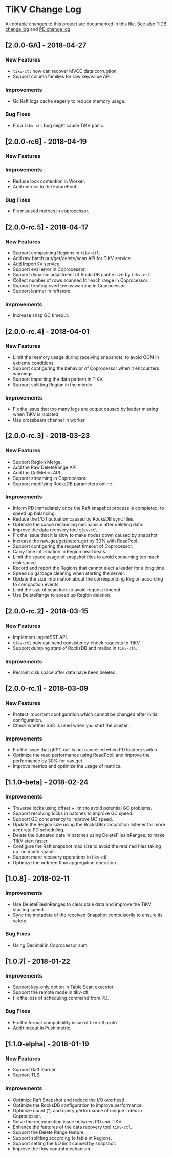 # TiKV Change Log
All notable changes to this project are documented in this file.
See also [TiDB change log][tidb_change_log] and [PD change log][pd_change_log].

[tidb_change_log]: https://github.com/pingcap/tidb/blob/change-log/CHANGELOG.md
[pd_change_log]: https://github.com/pingcap/pd/blob/change-log/CHANGELOG.md

## [2.0.0-GA] - 2018-04-27
### New Features
* `tikv-ctl` now can recover MVCC data corruption.
* Support column families for raw key/value API.
### Improvements
* Gc Raft logs cache eagerly to reduce memory usage.
### Bug Fixes
* Fix a `tikv-ctl` bug might cause TiKV panic.



## [2.0.0-rc6] - 2018-04-19
### New Features
### Improvements
* Reduce lock contention in Worker.
* Add metrics to the FuturePool.
### Bug Fixes
* Fix misused metrics in coprocessor.

## [2.0.0-rc.5] - 2018-04-17
### New Features
* Support compacting Regions in `tikv-ctl`.
* Add raw batch put/get/delete/scan API for TiKV service.
* Add ImportKV service.
* Support eval error in Coprocessor.
* Support dynamic adjustment of RocksDB cache size by `tikv-ctl`.
* Collect number of rows scanned for each range in Coprocessor.
* Support treating overflow as warning in Coprocessor.
* Support learner in raftstore.
### Improvements
* Increase snap GC timeout.

## [2.0.0-rc.4] - 2018-04-01
### New Features
* Limit the memory usage during receiving snapshots, to avoid OOM in extreme conditions.
* Support configuring the behavior of Coprocessor when it encounters warnings.
* Support importing the data pattern in TiKV.
* Support splitting Region in the middle.
### Improvements
* Fix the issue that too many logs are output caused by leader missing when TiKV is isolated
* Use crossbeam channel in worker.

## [2.0.0-rc.3] - 2018-03-23
### New Features
* Support Region Merge.
* Add the Raw DeleteRange API.
* Add the GetMetric API.
* Support streaming in Coprocessor.
* Support modifying RocksDB parameters online.
### Improvements
* Inform PD immediately once the Raft snapshot process is completed, to speed up balancing.
* Reduce the I/O fluctuation caused by RocksDB sync files.
* Optimize the space reclaiming mechanism after deleting data.
* Improve the data recovery tool `tikv-ctl`.
* Fix the issue that it is slow to make nodes down caused by snapshot
* Increase the raw_get/get/batch_get by 30% with ReadPool.
* Support configuring the request timeout of Coprocessor.
* Carry time information in Region heartbeats.
* Limit the space usage of snapshot files to avoid consuming too much disk space.
* Record and report the Regions that cannot elect a leader for a long time.
* Speed up garbage cleaning when starting the server.
* Update the size information about the corresponding Region according to compaction events.
* Limit the size of scan lock to avoid request timeout.
* Use DeleteRange to speed up Region deletion.

## [2.0.0-rc.2] - 2018-03-15
### New Features
* Implement IngestSST API.
* `tikv-ctl` now can send consistency-check requests to TiKV.
* Support dumping stats of RocksDB and malloc in `tikv-ctl`.
### Improvements
* Reclaim disk space after data have been deleted.

## [2.0.0-rc.1] - 2018-03-09
### New Features
* Protect important configuration which cannot be changed after initial configuration.
* Check whether SSD is used when you start the cluster.
### Improvements
* Fix the issue that gRPC call is not cancelled when PD leaders switch.
* Optimize the read performance using ReadPool, and improve the performance by 30% for raw get.
* Improve metrics and optimize the usage of metrics.

## [1.1.0-beta] - 2018-02-24
### Improvements
* Traverse locks using offset + limit to avoid potential GC problems.
* Support resolving locks in batches to improve GC speed.
* Support GC concurrency to improve GC speed.
* Update the Region size using the RocksDB compaction listener for more accurate PD scheduling.
* Delete the outdated data in batches using DeleteFilesInRanges, to make TiKV start faster.
* Configure the Raft snapshot max size to avoid the retained files taking up too much space.
* Support more recovery operations in tikv-ctl.
* Optimize the ordered flow aggregation operation.

## [1.0.8] - 2018-02-11
### Improvements
* Use DeleteFilesInRanges to clear stale data and improve the TiKV starting speed.
* Sync the metadata of the received Snapshot compulsorily to ensure its safety.
### Bug Fixes
* Using Decimal in Coprocessor sum.

## [1.0.7] - 2018-01-22
### Improvements
* Support key-only option in Table Scan executor.
* Support the remote mode in tikv-ctl.
* Fix the loss of scheduling command from PD.
### Bug Fixes
* Fix the format compatibility issue of tikv-ctl proto.
* Add timeout in Push metric.


## [1.1.0-alpha] - 2018-01-19
### New Features
* Support Raft learner.
* Support TLS.
### Improvements
* Optimize Raft Snapshot and reduce the I/O overhead.
* Optimize the RocksDB configuration to improve performance.
* Optimize count (*) and query performance of unique index in Coprocessor.
* Solve the reconnection issue between PD and TiKV
* Enhance the features of the data recovery tool `tikv-ctl`.
* Support the Delete Range feature.
* Support splitting according to table in Regions.
* Support setting the I/O limit caused by snapshot.
* Improve the flow control mechanism.

